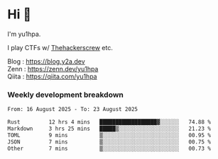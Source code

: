 # Hi 👋

I'm yu1hpa.

I play CTFs w/ [Thehackerscrew](https://www.thehackerscrew.team/) etc.

Blog : https://blog.y2a.dev  
Zenn : https://zenn.dev/yu1hpa  
Qiita : https://qiita.com/yu1hpa  

### Weekly development breakdown

<!--START_SECTION:waka-->

```txt
From: 16 August 2025 - To: 23 August 2025

Rust         12 hrs 4 mins   ██████████████████▓░░░░░░   74.88 %
Markdown     3 hrs 25 mins   █████▒░░░░░░░░░░░░░░░░░░░   21.23 %
TOML         9 mins          ▒░░░░░░░░░░░░░░░░░░░░░░░░   00.95 %
JSON         7 mins          ▒░░░░░░░░░░░░░░░░░░░░░░░░   00.75 %
Other        7 mins          ▒░░░░░░░░░░░░░░░░░░░░░░░░   00.73 %
```

<!--END_SECTION:waka-->

